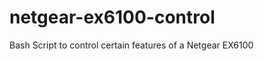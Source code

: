 netgear-ex6100-control
======================

Bash Script to control certain features of a Netgear EX6100
